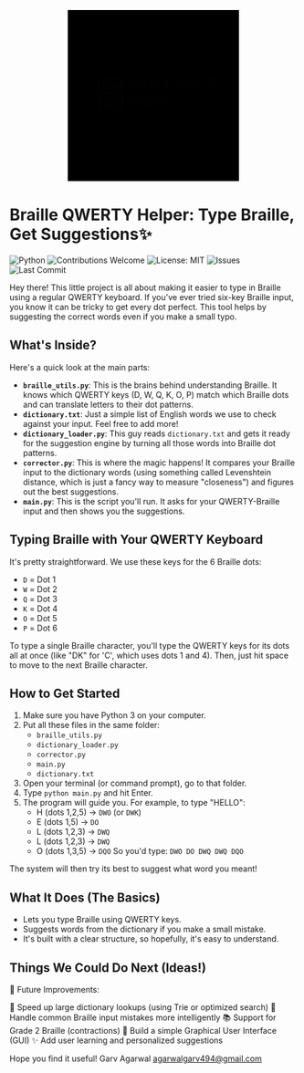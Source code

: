 <p align="center">
  <img src="https://github.com/garv999/Braille-Autocorrect-and-Suggestion-System/blob/main/A_logo_for_a_tool_named_%22Braille_QWERTY_Helper%22_is.png?raw=true" alt="Braille QWERTY Helper Logo" width="300"/>
</p>

# Braille QWERTY Helper: Type Braille, Get Suggestions✨
![Python](https://img.shields.io/badge/Python-3.x-blue)
![Contributions Welcome](https://img.shields.io/badge/Contributions-Welcome-brightgreen)
![License: MIT](https://img.shields.io/badge/License-MIT-yellow.svg)
![Issues](https://img.shields.io/github/issues/garv999/Braille-Autocorrect-and-Suggestion-System)
![Last Commit](https://img.shields.io/github/last-commit/garv999/Braille-Autocorrect-and-Suggestion-System)


Hey there! This little project is all about making it easier to type in Braille using a regular QWERTY keyboard. If you've ever tried six-key Braille input, you know it can be tricky to get every dot perfect. This tool helps by suggesting the correct words even if you make a small typo.

## What's Inside?

Here's a quick look at the main parts:

* **`braille_utils.py`**: This is the brains behind understanding Braille. It knows which QWERTY keys (D, W, Q, K, O, P) match which Braille dots and can translate letters to their dot patterns.
* **`dictionary.txt`**: Just a simple list of English words we use to check against your input. Feel free to add more!
* **`dictionary_loader.py`**: This guy reads `dictionary.txt` and gets it ready for the suggestion engine by turning all those words into Braille dot patterns.
* **`corrector.py`**: This is where the magic happens! It compares your Braille input to the dictionary words (using something called Levenshtein distance, which is just a fancy way to measure "closeness") and figures out the best suggestions.
* **`main.py`**: This is the script you'll run. It asks for your QWERTY-Braille input and then shows you the suggestions.

## Typing Braille with Your QWERTY Keyboard

It's pretty straightforward. We use these keys for the 6 Braille dots:

* `D` = Dot 1
* `W` = Dot 2
* `Q` = Dot 3
* `K` = Dot 4
* `O` = Dot 5
* `P` = Dot 6

To type a single Braille character, you'll type the QWERTY keys for its dots all at once (like "DK" for 'C', which uses dots 1 and 4). Then, just hit space to move to the next Braille character.

## How to Get Started

1. Make sure you have Python 3 on your computer.
2. Put all these files in the same folder:
    * `braille_utils.py`
    * `dictionary_loader.py`
    * `corrector.py`
    * `main.py`
    * `dictionary.txt`
3. Open your terminal (or command prompt), go to that folder.
4. Type `python main.py` and hit Enter.
5. The program will guide you. For example, to type "HELLO":
    * H (dots 1,2,5) -> `DWO` (or `DWK`)
    * E (dots 1,5) -> `DO`
    * L (dots 1,2,3) -> `DWQ`
    * L (dots 1,2,3) -> `DWQ`
    * O (dots 1,3,5) -> `DQO`
    So you'd type: `DWO DO DWQ DWQ DQO`

The system will then try its best to suggest what word you meant!

## What It Does (The Basics)

* Lets you type Braille using QWERTY keys.
* Suggests words from the dictionary if you make a small mistake.
* It's built with a clear structure, so hopefully, it's easy to understand.

## Things We Could Do Next (Ideas!)

🌟 Future Improvements:

🔄 Speed up large dictionary lookups (using Trie or optimized search) 
🧠 Handle common Braille input mistakes more intelligently 
📚 Support for Grade 2 Braille (contractions) 
🎨 Build a simple Graphical User Interface (GUI) 
✨ Add user learning and personalized suggestions

Hope you find it useful!
Garv Agarwal
<agarwalgarv494@gmail.com>
